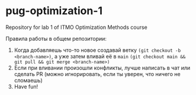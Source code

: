 # pug-optimization-1
Repository for lab 1 of ITMO Optimization Methods course

Правила работы в общем репозитории:
1. Когда добавляешь что-то новое создавай ветку `(git checkout -b <branch-name>)`, а уже затем вливай её в `main` `(git checkout main && git pull && git merge <branch-name>)`
2. Если при вливании произошли конфликты, лучше написать в чат или сделать PR (можно игнорировать, если ты уверен, что ничего не сломаешь)
3. Have fun!
